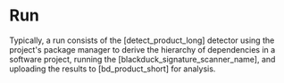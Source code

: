 # Run

Typically, a run consists of the [detect_product_long] detector using the project's package manager to derive the hierarchy of dependencies in a software project,
running the [blackduck_signature_scanner_name], and uploading the results to [bd_product_short] for analysis.
